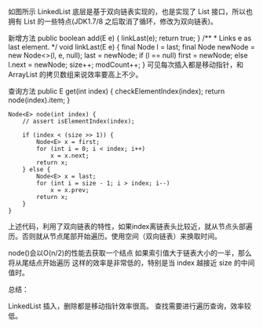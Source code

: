 


如图所示 LinkedList 底层是基于双向链表实现的，也是实现了 List 接口，所以也拥有 List 的一些特点(JDK1.7/8 之后取消了循环，修改为双向链表)。

新增方法
    public boolean add(E e) {
        linkLast(e);
        return true;
    }
     /**
     * Links e as last element.
     */
    void linkLast(E e) {
        final Node<E> l = last;
        final Node<E> newNode = new Node<>(l, e, null);
        last = newNode;
        if (l == null)
            first = newNode;
        else
            l.next = newNode;
        size++;
        modCount++;
    }
可见每次插入都是移动指针，和 ArrayList 的拷贝数组来说效率要高上不少。

查询方法
    public E get(int index) {
        checkElementIndex(index);
        return node(index).item;
    }
    
    Node<E> node(int index) {
        // assert isElementIndex(index);

        if (index < (size >> 1)) {
            Node<E> x = first;
            for (int i = 0; i < index; i++)
                x = x.next;
            return x;
        } else {
            Node<E> x = last;
            for (int i = size - 1; i > index; i--)
                x = x.prev;
            return x;
        }
    }
上述代码，利用了双向链表的特性，如果index离链表头比较近，就从节点头部遍历。否则就从节点尾部开始遍历。使用空间（双向链表）来换取时间。

node()会以O(n/2)的性能去获取一个结点
如果索引值大于链表大小的一半，那么将从尾结点开始遍历
这样的效率是非常低的，特别是当 index 越接近 size 的中间值时。

总结：

LinkedList 插入，删除都是移动指针效率很高。
查找需要进行遍历查询，效率较低。
